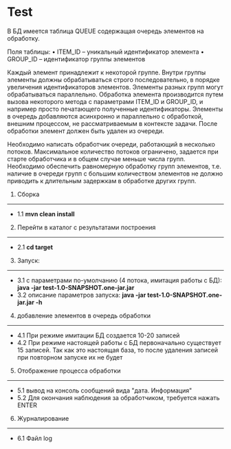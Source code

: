 # Test

В БД имеется таблица QUEUE содержащая очередь элементов на обработку.

Поля таблицы:
•	ITEM_ID – уникальный идентификатор  элемента
•	GROUP_ID – идентификатор группы элементов

Каждый элемент принадлежит к некоторой группе. Внутри группы элементы должны обрабатываться строго последовательно, в порядке увеличения идентификаторов элементов. Элементы разных групп могут обрабатываться параллельно. Обработка элемента производится путем вызова некоторого метода с параметрами ITEM_ID и GROUP_ID, и например просто печатающего полученные идентификаторы. Элементы в очередь добавляются асинхронно  и параллельно с обработкой, внешним процессом, не рассматриваемым в контексте задачи. После обработки элемент должен быть удален из очереди.

Необходимо написать обработчик очереди, работающий в несколько потоков. Максимальное количество потоков ограничено, задается при старте обработчика и в общем случае меньше числа групп. Необходимо обеспечить равномерную обработку групп элементов, т.е. наличие в очереди групп с большим количеством элементов не должно приводить к длительным задержкам в обработке других групп.


1. Сборка
--------------
- 1.1 **mvn clean install**


2. Перейти в каталог с результатами построения
--------------
- 2.1 **cd target**


3. Запуск:
--------------
- 3.1 с параметрами по-умолчанию (4 потока, имитация работы с БД): **java -jar test-1.0-SNAPSHOT.one-jar.jar**
- 3.2 описание параметров запуска: **java -jar test-1.0-SNAPSHOT.one-jar.jar -h**

4. добавление элементов в очередь обработки
--------------
- 4.1 При режиме имитации БД создается 10-20 записей
- 4.2 При режиме настоящей работы с БД первоначально существует 15 записей. Так как это настоящая база, то после удаления записей при повторном запуске их не будет

5. Отображение процесса обработки
--------------
- 5.1 вывод на консоль сообщений вида "дата. Информация"
- 5.2 Для окончания наблюдения за обработчиком, требуется нажать ENTER

6. Журналирование
--------------
- 6.1 Файл log
